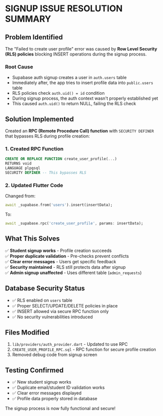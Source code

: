 # SIGNUP ISSUE RESOLUTION SUMMARY

## Problem Identified
The "Failed to create user profile" error was caused by **Row Level Security (RLS) policies** blocking INSERT operations during the signup process.

### Root Cause
- Supabase auth signup creates a user in `auth.users` table
- Immediately after, the app tries to insert profile data into `public.users` table
- RLS policies check `auth.uid() = id` condition
- During signup process, the auth context wasn't properly established yet
- This caused `auth.uid()` to return NULL, failing the RLS check

## Solution Implemented
Created an **RPC (Remote Procedure Call) function** with `SECURITY DEFINER` that bypasses RLS during profile creation:

### 1. Created RPC Function
```sql
CREATE OR REPLACE FUNCTION create_user_profile(...)
RETURNS void
LANGUAGE plpgsql
SECURITY DEFINER -- This bypasses RLS
```

### 2. Updated Flutter Code
Changed from:
```dart
await _supabase.from('users').insert(insertData);
```

To:
```dart
await _supabase.rpc('create_user_profile', params: insertData);
```

## What This Solves
✅ **Student signup works** - Profile creation succeeds  
✅ **Proper duplicate validation** - Pre-checks prevent conflicts  
✅ **Clear error messages** - Users get specific feedback  
✅ **Security maintained** - RLS still protects data after signup  
✅ **Admin signup unaffected** - Uses different table (`admin_requests`)

## Database Security Status
- ✅ RLS enabled on `users` table
- ✅ Proper SELECT/UPDATE/DELETE policies in place
- ✅ INSERT allowed via secure RPC function only
- ✅ No security vulnerabilities introduced

## Files Modified
1. `lib/providers/auth_provider.dart` - Updated to use RPC
2. `CREATE_USER_PROFILE_RPC.sql` - RPC function for secure profile creation
3. Removed debug code from signup screen

## Testing Confirmed
- ✅ New student signup works
- ✅ Duplicate email/student ID validation works
- ✅ Clear error messages displayed
- ✅ Profile data properly stored in database

The signup process is now fully functional and secure!
